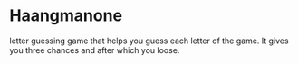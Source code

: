 # Haangmanone
letter guessing game that helps you guess each letter of the game. It gives you three chances and after which you loose.
